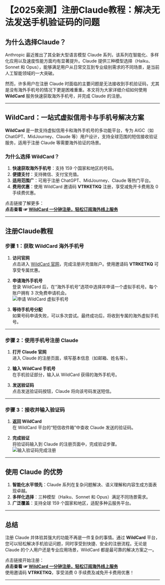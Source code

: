 # 【2025亲测】注册Claude教程：解决无法发送手机验证码的问题

## 为什么选择Claude？

Anthropic 最近推出了其全新大型语言模型 Claude 系列，该系列在智能化、多样化应用以及速度性能方面均有显著提升。Claude 提供三种模型选择（Haiku、Sonnet 和 Opus），能够满足用户从日常交互到专业级别需求的不同场景，是当前人工智能领域的一大突破。

然而，许多用户在注册 Claude 时面临的主要问题是无法接收到手机验证码，尤其是没有海外手机号的情况下更是困难重重。本文将为大家详细介绍如何使用 **WildCard** 服务快速获取海外手机号，并完成 Claude 的注册。

---

## WildCard：一站式虚拟信用卡与手机号解决方案

**WildCard** 是一款支持虚拟信用卡和海外手机号的多功能平台，专为 AIGC（如 ChatGPT、MidJourney、Claude 等）用户设计，支持全球范围的短信接收验证服务，适用于注册 Claude 等需要海外验证的场景。

### 为什么选择 WildCard？

1. **快速获取海外手机号**：支持 159 个国家和地区的号码。
2. **便捷支付**：支持微信、支付宝充值。
3. **适用范围广**：可用于注册 ChatGPT、MidJourney、Claude 等热门平台。
4. **费用优惠**：使用 WildCard 邀请码 **VTRKETKQ** 注册，享受减免开卡费用及 0 手续费优惠。

点击链接了解更多：  
**点击查看 ☞ [WildCard  一分钟注册，轻松订阅海外线上服务](https://yeka.ai/i/VTRKETKQ)**

---

## 注册Claude教程

### 步骤 1：获取 WildCard 海外手机号

1. **访问官网**  
   点击进入 [WildCard 官网](https://yeka.ai/i/VTRKETKQ)，完成注册并充值账户。使用邀请码 **VTRKETKQ** 可享受专属优惠。
   
2. **申请海外手机号**  
   登录 WildCard 后，在“海外手机号”选项中选择并申请一个虚拟手机号。每个账户拥有 3 次免费申请机会。  
   ![申请 WildCard 虚拟手机号](https://puputeju-tc.oss-cn-beijing.aliyuncs.com/image-20240305134221255.png)

3. **等待手机号分配**  
   如果号码申请失败，可以多次尝试。最终成功后，将收到专属的海外虚拟手机号。

---

### 步骤 2：使用手机号注册 Claude

1. **打开 Claude 官网**  
   进入 Claude 的注册页面，填写基本信息（如邮箱、姓名等）。

2. **输入 WildCard 手机号**  
   在手机验证部分，输入从 WildCard 获得的海外手机号。

3. **发送验证码**  
   点击发送验证码按钮，Claude 将向该号码发送短信。

---

### 步骤 3：接收并输入验证码

1. **返回 WildCard**  
   在 WildCard 平台的“短信收件箱”中查收 Claude 发送的验证码。

2. **完成验证**  
   将验证码输入到 Claude 的注册页面中，完成验证步骤。  
   ![输入验证码完成注册](https://puputeju-tc.oss-cn-beijing.aliyuncs.com/image-20240305134902463.png)

---

## 使用 Claude 的优势

1. **智能化水平领先**：Claude 系列在复杂问题解决、语义理解和内容生成方面表现卓越。
2. **多样化选择**：三种模型（Haiku、Sonnet 和 Opus）满足不同场景需求。
3. **广泛覆盖**：支持全球 159 个国家和地区，适配多种云服务平台。

---

## 总结

注册 Claude 并体验其强大的功能不再是一件复杂的事情。通过 **WildCard** 平台，您可以轻松解决手机验证问题，同时享受到快捷、安全的注册流程。无论是 Claude 的个人用户还是专业应用场景，WildCard 都是最可靠的解决方案之一。

点击链接开始注册：  
**点击查看 ☞ [WildCard  一分钟注册，轻松订阅海外线上服务](https://yeka.ai/i/VTRKETKQ)**  
使用邀请码 **VTRKETKQ**，享受消费 0 手续费及减免开卡费用优惠！

---
